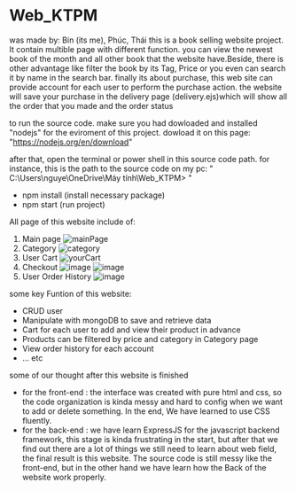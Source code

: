 # Web_KTPM
was made by: Bin (its me), Phúc, Thái
this is a book selling website project. It contain multible page with different function. you can view the newest book of the month and all other book that the website have.Beside, there is other advantage like filter the book by its Tag, Price or you even can search it by name in the search bar. finally its about purchase, this web site can provide account for each user to perform the purchase action. the website will save your purchase in the delivery page (delivery.ejs)which will show all the order that you made and the order status  

to run the source code. make sure you had dowloaded and installed "nodejs" for the eviroment of this project. dowload it on this page: "https://nodejs.org/en/download"

after that, open the terminal or power shell in this source code path.
for instance, this is the path to the source code on my pc: " C:\Users\nguye\OneDrive\Máy tính\Web_KTPM> "
- npm install (install necessary package)
- npm start (run project)

All page of this website include of:

1. Main page
   ![mainPage](https://github.com/user-attachments/assets/3777af5b-6f80-4683-b5d2-936935405454)
2. Category
   ![category](https://github.com/user-attachments/assets/1a9a7501-f188-49e1-9400-b0e289d9cb81)
3. User Cart
  ![yourCart](https://github.com/user-attachments/assets/aaa074eb-dc12-4b8d-9be6-25f9990c1e0e)
4. Checkout
   ![image](https://github.com/user-attachments/assets/96d4e256-a91a-44a4-8789-67248429b16d)
   ![image](https://github.com/user-attachments/assets/aef85d31-0388-4aa8-835d-9f9fc51125c6)
5. User Order History
   ![image](https://github.com/user-attachments/assets/1969df3b-fc43-460d-9da7-f64637a41167)

some key Funtion of this website:
- CRUD user
- Manipulate with mongoDB to save and retrieve data
- Cart for each user to add and view their product in advance
- Products can be filtered by price and category in Category page
- View order history for each account
- ... etc

some of our thought after this website is finished
- for the front-end : the interface was created with pure html and css, so the code organization is kinda messy and hard to config when we want to add or delete something. In the end, We have learned to use CSS fluently.
- for the back-end  : we have learn ExpressJS for the javascript backend framework, this stage is kinda frustrating in the start, but after that we find out there are a lot of things we still need to learn about web field, the final result is this website. The source code is still messy like the front-end, but in the other hand we have learn how the Back of the website work properly.
